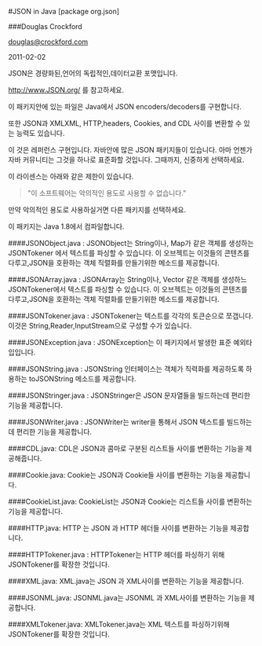 #JSON in Java [package org.json]

###Douglas Crockford

douglas@crockford.com

2011-02-02

JSON은 경량화된,언어의 독립적인,데이터교환 포맷입니다.

http://www.JSON.org/ 를 참고하세요.

이 패키지안에 있는 파일은 Java에서 JSON encoders/decoders를 구현합니다. 

또한 JSON과 XMLXML, HTTP,headers, Cookies, and CDL 사이를 변환할 수 있는 능력도 있습니다. 

이 것은 레퍼런스 구현입니다. 자바안에 많은 JSON 패키지들이 있습니다. 
아마 언젠가 자바 커뮤니티는 그것을 하나로 표준화할 것입니다. 
그때까지, 신중하게 선택하세요.


이 라이센스는 아래와 같은 제한이 있습니다.
>"이 소프트웨어는 악의적인 용도로 사용할 수 없습니다."

만약 악의적인 용도로 사용하실거면 다른 패키지를 선택하세요.

이 패키지는 Java 1.8에서 컴파일합니다.

####JSONObject.java :
JSONObject는 String이나, Map가 같은 객체를 생성하는 JSONTokener
에서 텍스트를 파싱할 수 있습니다. 이 오브젝트는 이것들의 콘텐츠를 다루고,JSON을 호환하는 객체 직렬화를 만들기위한 메소드를 제공합니다.

####JSONArray.java  : 
JSONArray는 String이나, Vector 같은 객체를 생성하느 JSONTokener에서 텍스트를 파싱할 수 있습니다. 이 오브젝트는 이것들의 콘텐츠를 다루고,JSON을 호환하는 객체 직렬화를 만들기위한 메소드를 제공합니다.


####JSONTokener.java  : 
JSONTokener는 텍스트를 각각의 토큰순으로 쪼갭니다.이것은 String,Reader,InputStream으로 구성할 수가 있습니다.

####JSONException.java : 
JSONException는 이 패키지에서 발생한 표준 예외타입입니다.

####JSONString.java : 
JSONString 인터페이스는 객체가 직력화를 제공하도록 하용하는 toJSONString 메소드를 제공합니다.

####JSONStringer.java : 
JSONStringer은 JSON 문자열들을 빌드하는데 편리한 기능을 제공합니다.

####JSONWriter.java : 
JSONWriter는 writer을 통해서 JSON 텍스트를 빌드하는데 편리한 기능을 제공합니다.

####CDL.java: 
CDL은 JSON과 콤마로 구분된 리스트들 사이를 변환하는 기능을 제공해줍니다.

####Cookie.java: 
Cookie는 JSON과 Cookie들 사이를 변환하는 기능을 제공합니다.

####CookieList.java:
CookieList는 JSON과 Cookie는 리스트들 사이를 변환하는 기능을 제공합니다.

####HTTP.java: 
HTTP 는 JSON 과  HTTP 헤더들 사이를 변환하는 기능을 제공합니다.

####HTTPTokener.java : 
HTTPTokener는 HTTP 헤더를 파싱하기 위해 JSONTokener를 확장한 것입니다.

####XML.java: 
XML.java는 JSON 과 XML사이를 변환하는 기능을 제공합니다.

####JSONML.java: 
JSONML.java는 JSONML 과 XML사이를 변환하는 기능을 제공합니다.

####XMLTokener.java: 
XMLTokener.java는 XML 텍스트를 파싱하기위해 JSONTokener를 확장한 것입니다. 




[http://www.JSON.org/]:http://babdev.blogspot.co.at
